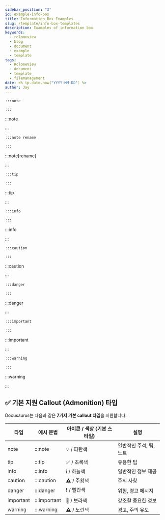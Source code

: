 ```yaml
---
sidebar_position: "3"
id: example-info-box
title: Information Box Examples
slug: /template/info-box-templates
description: Examples of information box
keywords:
  - rcloneview
  - blog
  - document
  - example
  - template
tags:
  - RcloneView
  - document
  - template
  - filemanagement
date: <% tp.date.now("YYYY-MM-DD") %>
author: Jay
---
```

```markdown
:::note

:::
```
:::note

:::

```markdown
:::note rename

:::
```
:::note[rename]

:::

```markdown
:::tip

:::
```
:::tip

:::

```markdown
:::info

:::
```
:::info

:::

```markdown
:::caution

:::
```
:::caution

:::

```markdown
:::danger

:::
```
:::danger

:::

```markdown
:::important

:::
```
:::important

:::

```markdown
:::warning

:::
```
:::warning

:::


## **✅ 기본 지원 Callout (Admonition) 타입**

  

Docusaurus는 다음과 같은 **7가지 기본 callout 타입**을 지원합니다:

| **타입**    | **예시 문법**    | **아이콘 / 색상 (기본 스타일)** | **설명**         |
| --------- | ------------ | --------------------- | -------------- |
| note      | :::note      | 💡 / 파란색              | 일반적인 주석, 팁, 노트 |
| tip       | :::tip       | ✅ / 초록색               | 유용한 팁          |
| info      | :::info      | ℹ️ / 하늘색              | 일반적인 정보 제공     |
| caution   | :::caution   | ⚠️ / 주황색              | 주의 사항          |
| danger    | :::danger    | ❗ / 빨간색               | 위험, 경고 메시지     |
| important | :::important | 📌 / 보라색              | 강조할 중요한 정보     |
| warning   | :::warning   | ⚠️ / 노란색              | 경고, 주의 유도      |
